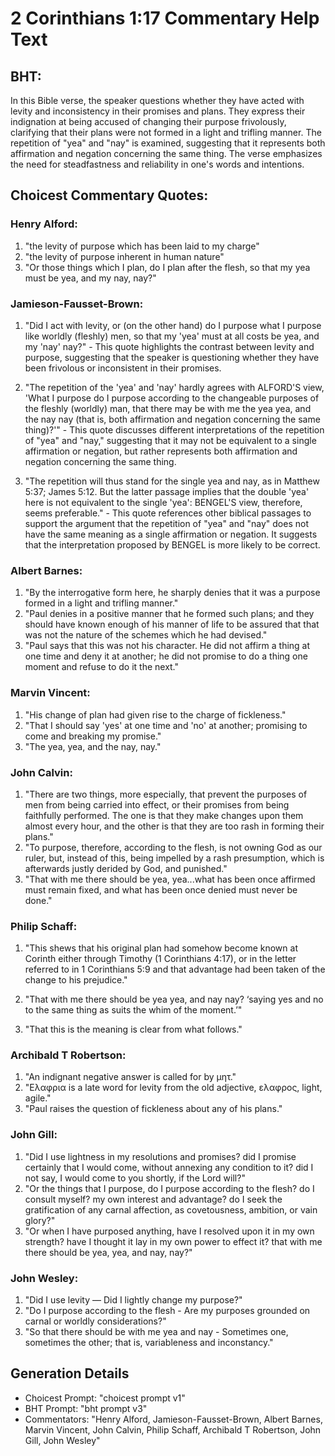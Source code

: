 # 2 Corinthians 1:17 Commentary Help Text

## BHT:
In this Bible verse, the speaker questions whether they have acted with levity and inconsistency in their promises and plans. They express their indignation at being accused of changing their purpose frivolously, clarifying that their plans were not formed in a light and trifling manner. The repetition of "yea" and "nay" is examined, suggesting that it represents both affirmation and negation concerning the same thing. The verse emphasizes the need for steadfastness and reliability in one's words and intentions.

## Choicest Commentary Quotes:
### Henry Alford:
1. "the levity of purpose which has been laid to my charge"
2. "the levity of purpose inherent in human nature"
3. "Or those things which I plan, do I plan after the flesh, so that my yea must be yea, and my nay, nay?"

### Jamieson-Fausset-Brown:
1. "Did I act with levity, or (on the other hand) do I purpose what I purpose like worldly (fleshly) men, so that my 'yea' must at all costs be yea, and my 'nay' nay?" - This quote highlights the contrast between levity and purpose, suggesting that the speaker is questioning whether they have been frivolous or inconsistent in their promises.

2. "The repetition of the 'yea' and 'nay' hardly agrees with ALFORD'S view, 'What I purpose do I purpose according to the changeable purposes of the fleshly (worldly) man, that there may be with me the yea yea, and the nay nay (that is, both affirmation and negation concerning the same thing)?'" - This quote discusses different interpretations of the repetition of "yea" and "nay," suggesting that it may not be equivalent to a single affirmation or negation, but rather represents both affirmation and negation concerning the same thing.

3. "The repetition will thus stand for the single yea and nay, as in Matthew 5:37; James 5:12. But the latter passage implies that the double 'yea' here is not equivalent to the single 'yea': BENGEL'S view, therefore, seems preferable." - This quote references other biblical passages to support the argument that the repetition of "yea" and "nay" does not have the same meaning as a single affirmation or negation. It suggests that the interpretation proposed by BENGEL is more likely to be correct.

### Albert Barnes:
1. "By the interrogative form here, he sharply denies that it was a purpose formed in a light and trifling manner."
2. "Paul denies in a positive manner that he formed such plans; and they should have known enough of his manner of life to be assured that that was not the nature of the schemes which he had devised."
3. "Paul says that this was not his character. He did not affirm a thing at one time and deny it at another; he did not promise to do a thing one moment and refuse to do it the next."

### Marvin Vincent:
1. "His change of plan had given rise to the charge of fickleness."
2. "That I should say 'yes' at one time and 'no' at another; promising to come and breaking my promise."
3. "The yea, yea, and the nay, nay."

### John Calvin:
1. "There are two things, more especially, that prevent the purposes of men from being carried into effect, or their promises from being faithfully performed. The one is that they make changes upon them almost every hour, and the other is that they are too rash in forming their plans."
2. "To purpose, therefore, according to the flesh, is not owning God as our ruler, but, instead of this, being impelled by a rash presumption, which is afterwards justly derided by God, and punished."
3. "That with me there should be yea, yea...what has been once affirmed must remain fixed, and what has been once denied must never be done."

### Philip Schaff:
1. "This shews that his original plan had somehow become known at Corinth either through Timothy (1 Corinthians 4:17), or in the letter referred to in 1 Corinthians 5:9 and that advantage had been taken of the change to his prejudice." 

2. "That with me there should be yea yea, and nay nay? ‘saying yes and no to the same thing as suits the whim of the moment.’"

3. "That this is the meaning is clear from what follows."

### Archibald T Robertson:
1. "An indignant negative answer is called for by μητ." 
2. "Ελαφρια is a late word for levity from the old adjective, ελαφρος, light, agile."
3. "Paul raises the question of fickleness about any of his plans."

### John Gill:
1. "Did I use lightness in my resolutions and promises? did I promise certainly that I would come, without annexing any condition to it? did I not say, I would come to you shortly, if the Lord will?" 
2. "Or the things that I purpose, do I purpose according to the flesh? do I consult myself? my own interest and advantage? do I seek the gratification of any carnal affection, as covetousness, ambition, or vain glory?"
3. "Or when I have purposed anything, have I resolved upon it in my own strength? have I thought it lay in my own power to effect it? that with me there should be yea, yea, and nay, nay?"

### John Wesley:
1. "Did I use levity — Did I lightly change my purpose?"
2. "Do I purpose according to the flesh - Are my purposes grounded on carnal or worldly considerations?"
3. "So that there should be with me yea and nay - Sometimes one, sometimes the other; that is, variableness and inconstancy."


## Generation Details
- Choicest Prompt: "choicest prompt v1"
- BHT Prompt: "bht prompt v3"
- Commentators: "Henry Alford, Jamieson-Fausset-Brown, Albert Barnes, Marvin Vincent, John Calvin, Philip Schaff, Archibald T Robertson, John Gill, John Wesley"
